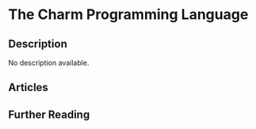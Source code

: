 # The Charm Programming Language

## Description

No description available.

## Articles

## Further Reading